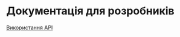 # Документація для розробників
[Використання API](https://github.com/tate-T/crips-react/tree/main/docs/api.md)
